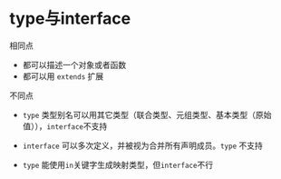 # type与interface

相同点

- 都可以描述一个对象或者函数
- 都可以用 `extends` 扩展

不同点

- `type` 类型别名可以用其它类型（联合类型、元组类型、基本类型（原始值）），`interface`不支持
- `interface` 可以多次定义，并被视为合并所有声明成员。`type` 不支持

- `type` 能使用`in`关键字生成映射类型，但`interface`不行
